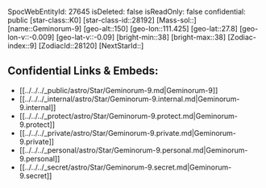 ﻿---
location: [27.8,111.425,150]
type: Star
tags:
- astro/Star

---
SpocWebEntityId: 27645
isDeleted: false
isReadOnly: false
confidential: public
[star-class::K0]
[star-class-id::28192]
[Mass-sol::]
[name::Geminorum-9]
[geo-alt::150]
[geo-lon::111.425]
[geo-lat::27.8]
[geo-lon-v::-0.009]
[geo-lat-v::-0.09]
[bright-min::38]
[bright-max::38]
[Zodiac-index::9]
[ZodiacId::28120]
[NextStarId::]



## Confidential Links & Embeds: 
- [[../../../_public/astro/Star/Geminorum-9.md|Geminorum-9]] 
- [[../../../_internal/astro/Star/Geminorum-9.internal.md|Geminorum-9.internal]] 
- [[../../../_protect/astro/Star/Geminorum-9.protect.md|Geminorum-9.protect]] 
- [[../../../_private/astro/Star/Geminorum-9.private.md|Geminorum-9.private]] 
- [[../../../_personal/astro/Star/Geminorum-9.personal.md|Geminorum-9.personal]] 
- [[../../../_secret/astro/Star/Geminorum-9.secret.md|Geminorum-9.secret]]

